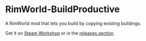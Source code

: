 # RimWorld-BuildProductive
A RimWorld mod that lets you build by copying existing buildings.

Get it on [Steam Workshop](http://steamcommunity.com/sharedfiles/filedetails/?id=736598037) or in the [releases section](https://github.com/micktu/RimWorld-BuildProductive/releases).
